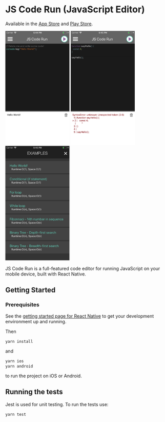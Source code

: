 # JS Code Run (JavaScript Editor)

Available in the [App Store](https://itunes.apple.com/us/app/js-code-run/id1294015040?mt=8 "App Store") and [Play Store](https://play.google.com/store/apps/details?id=me.tacchino.jscoderunner "Play Store").

<span><img src="./store_assets/ios/phone1.jpg" width="200">
<img src="./store_assets/ios/phone2.jpg" width="200">
<img src="./store_assets/ios/phone3.jpg" width="200"></span>

JS Code Run is a full-featured code editor for running JavaScript on your mobile device, built with React Native.

## Getting Started
### Prerequisites

See the [getting started page for React Native](https://facebook.github.io/react-native/docs/getting-started "Getting Started") to get your development environment up and running.

Then
```
yarn install
```
and
```
yarn ios
yarn android
```
to run the project on iOS or Android.

## Running the tests

Jest is used for unit testing. To run the tests use:
```
yarn test
```
